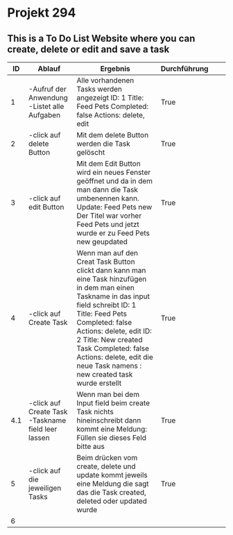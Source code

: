# Projekt 294

## This is a To Do List Website where you can create, delete or edit and save a task


| ID  | Ablauf                                                                                         | Ergebnis                                                                                                                                                                                                                                                                                                                        | Durchführung |   |   |
|-----|------------------------------------------------------------------------------------------------|---------------------------------------------------------------------------------------------------------------------------------------------------------------------------------------------------------------------------------------------------------------------------------------------------------------------------------|--------------|---|---|
| 1   | -Aufruf der Anwendung <br>-Listet alle Aufgaben                                                    | Alle vorhandenen Tasks werden angezeigt  ID: 1 Title: Feed Pets Completed: false Actions: delete, edit                                                                                                                                                                                                                          | True         |   |   |
| 2   | -click auf delete Button                                                                       | Mit dem delete Button werden die Task gelöscht                                                                                                                                                                                                                                                                                  | True         |   |   |
| 3   | -click auf edit Button                                                                         | Mit dem Edit Button wird ein neues Fenster geöffnet und da in dem man dann die Task umbenennen kann.  Update:                         Feed Pets new  Der Titel war vorher Feed Pets und jetzt wurde er zu Feed Pets new geupdated                                                                                               | True         |   |   |
| 4   | -click auf Create Task                                                                         | Wenn man auf den Creat Task Button clickt dann kann man eine Task hinzufügen in dem man einen Taskname in das input field schreibt  ID: 1 Title: Feed Pets Completed: false Actions: delete, edit  ID: 2 Title: New created Task Completed: false Actions: delete, edit  die neue Task namens : new created task wurde erstellt | True         |   |   |
| 4.1 | -click auf Create Task <br>-Taskname field leer lassen | Wenn man bei dem Input field beim create Task  nichts hineinschreibt dann kommt eine  Meldung: Füllen sie dieses Feld bitte aus                                                                                                                                                                                                 | True         |   |   |
| 5   | -click auf die jeweiligen Tasks                    | Beim drücken vom create, delete und update kommt jeweils eine Meldung die sagt das die Task created, deleted oder updated wurde                                                                                                                                                                                                 | True         |   |   |
| 6   |                                                                                                |                                                                                                                                                                                                                                                                                                                                 |              |   |   |
